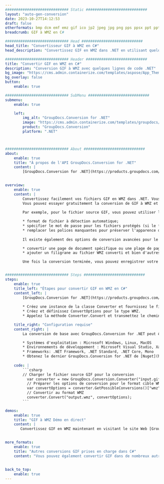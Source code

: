 ```yaml
---
############################# Static ############################
layout: "auto-gen-conversion"
date: 2023-10-27T14:12:53
draft: false
otherformats: bmp dcm emf emz gif ico jp2 jpeg jpg png pps ppsx ppt pptx psb psd svg svgz tga tif tiff webp wmf wmz
breadcrumb: GIF à WMZ en C#

############################# Head ############################
head_title: "Convertisseur GIF à WMZ en C#"
head_description: "Convertissez GIF en WMZ dans .NET en utilisant quelques lignes de code. Utilisez l'API de conversion de documents GroupDocs pour convertir plus de 160 formats de fichiers."

############################# Header ############################
title: "Convertir GIF en WMZ en C#"
description: "Conversion GIF à WMZ avec quelques lignes de code .NET"
bg_image: "https://cms.admin.containerize.com/templates/aspose/App_Themes/V3/images/bg/header1.png"
bg_overlay: false
button:
    enable: true

############################# SubMenu ############################
submenu:
    enable: true

    left:
        img_alt: "GroupDocs.Conversion for .NET"
        image: "https://cms.admin.containerize.com/templates/groupdocs/images/product-logos/90x90-noborder/groupdocs-conversion-net.png"
        product: "GroupDocs.Conversion"
        platform: ".NET"



############################# About ############################
about:
    enable: true
    title: "À propos de l'API GroupDocs.Conversion for .NET"
    content: |
        [GroupDocs.Conversion for .NET](https://products.groupdocs.com/conversion/net/) peut être utilisé pour convertir Microsoft Word, Excel, PowerPoint, PDF, Visio et d'autres formats. GroupDocs.Conversion est une API autonome adaptée aux systèmes back-end et internes nécessitant des performances élevées. Il ne dépend d'aucun logiciel tel que Microsoft ou Open Office.
    

overview:
    enable: true
    content: |
        Convertissez facilement vos fichiers GIF en WMZ dans .NET. Vous pouvez utiliser seulement quelques lignes de code C# dans n'importe quelle plate-forme de votre choix comme - Windows, Linux, macOS.
        Vous pouvez essayer gratuitement la conversion de GIF à WMZ et évaluer la qualité des résultats de conversion. En plus des scénarios de conversion de fichiers simples, vous pouvez essayer des options plus avancées pour charger le fichier source GIF et pour enregistrer le résultat de sortie WMZ. 
        
        Par exemple, pour le fichier source GIF, vous pouvez utiliser les options de chargement suivantes :

        * format de fichier à détection automatique;
        * spécifier le mot de passe pour les fichiers protégés (si le format de fichier le prend en charge);
        * remplacer les polices manquantes pour préserver l'apparence du document.
        
        Il existe également des options de conversion avancées pour le fichier WMZ :

        * convertir une page de document spécifique ou une plage de pages;
        * ajouter un filigrane au fichier WMZ converti et bien d'autres.

        Une fois la conversion terminée, vous pouvez enregistrer votre fichier WMZ dans le chemin du fichier local ou dans tout stockage tiers tel que FTP, Amazon S3, Google Drive, Dropbox, etc. Veuillez noter - pour convertir GIF en WMZ aucun logiciel supplémentaire n'est nécessaire - comme MS Office, Open Office, Adobe Acrobat Reader, etc.


############################# Steps ############################
steps:
    enable: true
    title_left: "Étapes pour convertir GIF en WMZ en C#"
    content_left: |
        [GroupDocs.Conversion for .NET](https://products.groupdocs.com/conversion/net/) permet aux développeurs de convertir facilement un fichier GIF en WMZ avec quelques lignes de code.
        
        * Créez une instance de la classe Converter et fournissez le fichier GIF avec le chemin complet
        * Créez et définissez ConvertOptions pour le type WMZ.
        * Appelez la méthode Converter.Convert et transmettez le chemin complet et le format (WMZ) en tant que paramètre

    title_right: "Configuration requise"
    content_right: |
        La conversion de base avec GroupDocs.Conversion for .NET peut être effectuée en quelques étapes simples. Nos API sont prises en charge sur toutes les principales plates-formes et systèmes d'exploitation. Avant d'exécuter le code ci-dessous, assurez-vous que les prérequis suivants sont installés sur votre système.

        * Systèmes d'exploitation : Microsoft Windows, Linux, MacOS
        * Environnements de développement : Microsoft Visual Studio, Xamarin, MonoDevelop
        * Frameworks: .NET Framework, .NET Standard, .NET Core, Mono
        * Obtenez le dernier GroupDocs.Conversion for .NET de [Nuget](https://www.nuget.org/packages/groupdocs.conversion)
         
    code: |
        ```csharp    
        // Charger le fichier source GIF pour la conversion
          var converter = new GroupDocs.Conversion.Converter("input.gif");
          // Préparer les options de conversion pour le format cible WMZ
          var convertOptions = converter.GetPossibleConversions()["wmz"].ConvertOptions;
          // Convertir au format WMZ
          converter.Convert("output.wmz", convertOptions);
        ```

demos:
    enable: true
    title: "GIF à WMZ Démo en direct"
    content: |
       Convertissez GIF en WMZ maintenant en visitant le site Web [GroupDocs.Conversion App](https://products.groupdocs.app/conversion/family). La démo en ligne présente les avantages suivants
          

more_formats:
    enable: true
    title: "Autres conversions GIF prises en charge dans C#"
    content: "Vous pouvez également convertir GIF dans de nombreux autres formats de fichiers. Veuillez consulter la liste ci-dessous."
       
       
back_to_top:
    enable: true
---
```

